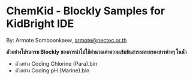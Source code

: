 # ChemKid - Blockly Samples for KidBright IDE
By: Armote Somboonkaew, armote@nectec.or.th

**ตัวอย่างโปรแกรม Blockly ของการนำไปใช้คำนวณค่าความเข้มข้นสารละลายของสารต่างๆ ในน้ำ**
- ตัวอย่าง Coding Chlorine (Para).bin
- ตัวอย่าง Coding pH (Marine).bin
